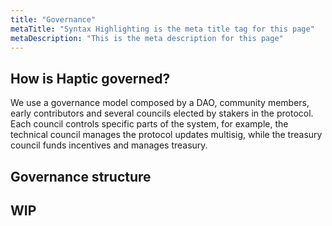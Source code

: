 ```yaml
---
title: "Governance"
metaTitle: "Syntax Highlighting is the meta title tag for this page"
metaDescription: "This is the meta description for this page"
---
```


## How is Haptic governed?

We use a governance model composed by a DAO, community members, early contributors and several councils elected by stakers in the protocol. Each council controls specific parts of the system, for example, the technical council manages the protocol updates multisig, while the treasury council funds incentives and manages treasury.

## Governance structure

## WIP